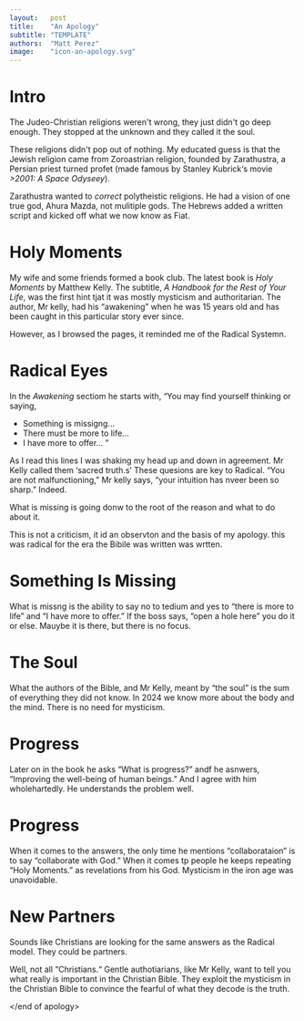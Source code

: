 ```yaml
---
layout:   post
title:    "An Apology"
subtitle: "TEMPLATE"
authors:  "Matt Perez"
image:    "icon-an-apology.svg"
---
```


<div style='display:none; '>
 <p>The Judeo-Christian religions weren't wrong, they just didn't go deep enough.</p>
</div>

<h1>Intro</h1>
 <p>The Judeo-Christian religions weren't wrong, they just didn't go deep enough. They stopped at the unknown and they called it the soul.</p>
 <p>These religions didn't pop out of nothing. My educated guess is that the Jewish religion came from Zoroastrian religion, founded by Zarathustra, a Persian priest turned profet (made famous by Stanley Kubrick&lsquo;s movie <em>>2001: A Space Odyseey</em>).</p>
 <p>Zarathustra wanted to <em>correct</em> polytheistic religions. He had a vision of one true god, Ahura Mazda, not mulitiple gods. The Hebrews added a written script and kicked off what we now know as Fiat.</p>

<h1>Holy Moments</h1>
 <p>My wife and some friends formed a book club. The latest book is <em>Holy Moments</em> by Matthew Kelly. The subtitle, <em>A Handbook for the Rest of Your Life</em>, was the first hint tjat it was mostly mysticism and authoritarian. The author, Mr kelly, had his &ldquo;awakening&rdquo; when he was 15 years old and has been caught in this particular story ever since.</p>
 <p>However, as I browsed the pages, it reminded me of the Radical Systemn.</p> 

<h1>Radical Eyes</h1>
 <p>In the <em>Awakening</em> sectiom he starts with,
   &ldquo;You may find yourself thinking or saying,
  <ul>
   <li>Something is missigng&hellip;</li>
   <li>There must be more to life&hellip;</li>
   <li>I have more to offer&hellip; &rdquo;</li>
 </ul>
 <p>As I read this lines I was shaking my head up and down in agreement. Mr Kelly called them &lsquo;sacred truth.s&rsquo; These quesions are key to Radical. &ldquo;You are not malfunctioning,&rdquo; Mr kelly says, &ldquo;your intuition has nveer been so sharp.&rdquo; Indeed.</p>
 <p>What is missing is going donw to the root of the reason and what to do about it.</p>
 <p>This is not a criticism, it id an observton and the basis of my apology. this was radical for the era the Bibile was written was wrtten.</p>

 <h1>Something Is Missing</h1>
  <p>What is missng is the ability to say no to tedium and yes to &ldquo;there is more to life&rdquo; and &ldquo;I have more to offer.&rdquo; If the boss says, &ldquo;open a hole here&rdquo; you do it or else. Mauybe it is there, but there is no focus.</p>

<h1>The Soul</h1>
  <p>What the authors of the Bible, and Mr Kelly, meant by &ldquo;the soul&rdquo; is the sum of everything they did not know. In 2024 we know more about the body and the mind. There is no need for mysticism.</p>

<h1>Progress</h1>
 <p>Later on in the book he asks &ldquo;What is progress?&rdquo; andf he asnwers, &ldquo;Improving the well-being of human beings.&rdquo; And I agree with him wholehartedly. He understands the problem well.</p>

<h1>Progress</h1>
 <p>When it comes to the answers, the only time he mentions &ldquo;collaborataion&rdquo; is to say &ldquo;collaborate with God.&rdquo; When it comes tp people he keeps repeating &ldquo;Holy Moments.&rdquo; as revelations from his God. Mysticism in the iron age was unavoidable.</p>

<h1>New Partners</h1>
 <p>Sounds like Christians are looking for the same answers as the Radical model. They could be partners.</p>
 <p>Well, not all &ldquo;Christians.&ldquo; Gentle authotiarians, like Mr Kelly, want to tell you what really is important in the Christian Bible. They exploit the mysticism in the Christian Bible to convince the fearful of what they decode is the truth.</p>

 &lt;/end of apology&gt;